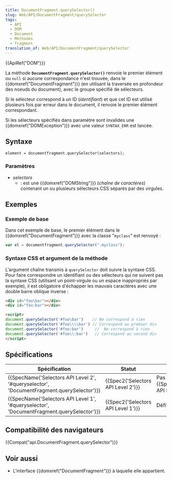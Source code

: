 ```yaml
---
title: DocumentFragment.querySelector()
slug: Web/API/DocumentFragment/querySelector
tags:
  - API
  - DOM
  - Document
  - Méthodes
  - fragment
translation_of: Web/API/DocumentFragment/querySelector
---
```

{{ApiRef("DOM")}}

La méthode **`DocumentFragment.querySelector()`** renvoie le premier élément ou `null` si aucune correspondance n'est trouvée, dans le {{domxref("DocumentFragment")}} (en utilisant la traversée en profondeur des noeuds du document), avec le groupe spécifié de sélecteurs.

Si le sélecteur correspond à un ID (_identifiant_) et que cet ID est utilisé plusieurs fois par erreur dans le document, il renvoie le premier élément correspondant.

Si les sélecteurs spécifiés dans paramètre sont invalides une {{domxref("DOMException")}} avec une valeur `SYNTAX_ERR` est lancée.

## Syntaxe

    element = documentfragment.querySelector(selectors);

### Paramètres

- _selectors_
  - : est une {{domxref("DOMString")}} (_chaîne de caractères_) contenant un ou plusieurs sélecteurs CSS séparés par des virgules.

## Exemples

### Exemple de base

Dans cet exemple de base, le premier élément dans le {{domxref("DocumentFragment")}} avec la classe "`myclass`" est renvoyé :

```js
var el = documentfragment.querySelector(".myclass");
```

### Syntaxe CSS et argument de la méthode

L'argument chaîne transmis à `querySelector` doit suivre la syntaxe CSS. Pour faire correspondre un identifiant ou des sélecteurs qui ne suivent pas la syntaxe CSS (utilisant un point-virgule ou un espace inappropriés par exemple), il est obligatoire d'échapper les mauvais caractères avec une double barre oblique inverse :

```html
<div id="foo\bar"></div>
<div id="foo:bar"></div>

<script>
document.querySelector('#foo\bar')    // Ne correspond à rien
document.querySelector('#foo\\\\bar') // Correspond au premier div
document.querySelector('#foo:bar')     //  Ne correspond à rien
document.querySelector('#foo\\:bar')   // Correspond au second div
</script>
```

## Spécifications

| Spécification                                                                                                            | Statut                                       | Commentaire                                                           |
| ------------------------------------------------------------------------------------------------------------------------ | -------------------------------------------- | --------------------------------------------------------------------- |
| {{SpecName('Selectors API Level 2', '#queryselector', 'DocumentFragment.querySelector')}} | {{Spec2('Selectors API Level 2')}} | Pas de changement de {{SpecName('Selectors API Level 1')}} |
| {{SpecName('Selectors API Level 1', '#queryselector', 'DocumentFragment.querySelector')}} | {{Spec2('Selectors API Level 1')}} | Définition initiale.                                                  |

## Compatibilité des navigateurs

{{Compat("api.DocumentFragment.querySelector")}}

## Voir aussi

- L'interface {{domxref("DocumentFragment")}} à laquelle elle appartient.
